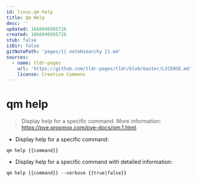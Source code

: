 ```yaml
---
id: linux.qm-help
title: Qm Help
desc: ''
updated: 1666696985726
created: 1666696985726
stub: false
isDir: false
gitNotePath: 'pages/{{ noteHiearchy }}.md'
sources:
  - name: tldr-pages
    url: 'https://github.com/tldr-pages/tldr/blob/master/LICENSE.md'
    license: Creative Commons
---
```

# qm help

> Display help for a specific command.
> More information: <https://pve.proxmox.com/pve-docs/qm.1.html>.

- Display help for a specific command:

`qm help {{command}}`

- Display help for a specific command with detailed information:

`qm help {{command}} --verbose {{true|false}}`

